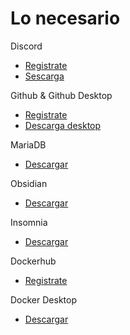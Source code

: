 # Lo necesario

Discord  
- [Registrate](https://discord.com/register)  
- [Sescarga](https://discord.com/download)  

Github & Github Desktop  
- [Registrate](https://github.com/signup?source=login)  
- [Descarga desktop](https://desktop.github.com/)  

MariaDB  
- [Descargar](https://mariadb.org/download/?t=mariadb&p=mariadb&r=11.2.2&os=Linux&cpu=x86_64&pkg=tar_gz&i=systemd&m=gigenet)  

Obsidian  
- [Descargar](https://obsidian.md/download)  

Insomnia
- [Descargar](https://insomnia.rest/download)  

Dockerhub  
- [Registrate](https://hub.docker.com/)  

Docker Desktop  
- [Descargar](https://www.docker.com/products/docker-desktop/)  

